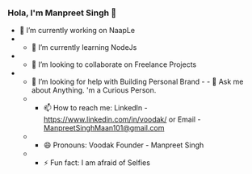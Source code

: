 ### Hola, I'm Manpreet Singh 👋

- 🔭 I’m currently working on NaapLe
 - - 🌱 I’m currently learning NodeJs
  - - 👯 I’m looking to collaborate on Freelance Projects
   - - 🤔 I’m looking for help with Building Personal Brand
    - - 💬 Ask me about Anything. 'm a Curious Person.
     - - 📫 How to reach me: LinkedIn - https://www.linkedin.com/in/voodak/ or Email - ManpreetSinghMaan101@gmail.com
      - - 😄 Pronouns: Voodak Founder - Manpreet Singh
       - - ⚡ Fun fact: I am afraid of Selfies
<!--


Here are some ideas to get you started:









-->
